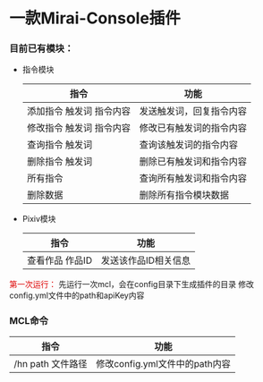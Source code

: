 一款Mirai-Console插件
====================
### 目前已有模块：
- 指令模块

  | 指令            | 功能           |
  |---------------|---------------|
  | 添加指令 触发词 指令内容 | 发送触发词，回复指令内容 |
  | 修改指令 触发词 指令内容 | 修改已有触发词的指令内容 |
  | 查询指令 触发词      | 查询该触发词的指令内容 |
  | 删除指令 触发词      | 删除已有触发词和指令内容 |
  | 所有指令          | 查询所有触发词和指令内容 |
  | 删除数据          | 删除所有指令模块数据 |

- Pixiv模块

  |指令|功能|
  |-----|-----|
  |查看作品 作品ID | 发送该作品ID相关信息|

<font color="#dd0000">第一次运行：</font>
  先运行一次mcl，会在config目录下生成插件的目录
  修改config.yml文件中的path和apiKey内容
  
### MCL命令
  |指令|功能|
  |-----|-----|
  |/hn path 文件路径|修改config.yml文件中的path内容|

